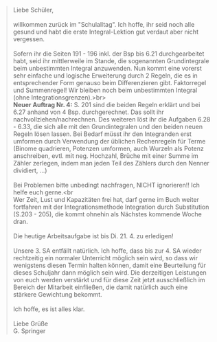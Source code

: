> Liebe Schüler,<br><br>willkommen zurück im "Schulalltag". Ich hoffe, ihr seid noch alle gesund und habt die erste Integral-Lektion gut verdaut aber nicht vergessen.<br><br>Sofern ihr die Seiten 191 - 196 inkl. der Bsp bis 6.21 durchgearbeitet habt, seid ihr mittlerweile im Stande, die sogenannten Grundintegrale beim unbestimmten Integral anzuwenden. Nun kommt eine vorerst sehr einfache und logische Erweiterung durch 2 Regeln, die es in entsprechender Form genauso beim Differenzieren gibt. Faktorregel und Summenregel! Wir bleiben noch beim unbestimmten Integral (ohne Integrationsgrenzen).>br><br>**Neuer Auftrag Nr. 4:** S. 201 sind die beiden Regeln erklärt und bei 6.27 anhand von 4 Bsp. durchgerechnet. Das sollt ihr nachvollziehen/nachrechnen. Des weiteren löst ihr die Aufgaben 6.28 - 6.33, die sich alle mit den Grundintegralen und den beiden neuen Regeln lösen lassen. Bei Bedarf müsst ihr den Integranden erst umformen durch Verwendung der üblichen Rechenregeln für Terme (Binome quadrieren, Potenzen umformen, auch Wurzeln als Potenz anschreiben, evtl. mit neg. Hochzahl, Brüche mit einer Summe im Zähler zerlegen, indem man jeden Teil des Zählers durch den Nenner dividiert, ...)<br><br>Bei Problemen bitte unbedingt nachfragen, NICHT ignorieren!! Ich helfe euch gerne.<br<br>Wer Zeit, Lust und Kapazitäten frei hat, darf gerne im Buch weiter fortfahren mit der Integrationsmethode Integration durch Substitution (S.203 - 205), die kommt ohnehin als Nächstes kommende Woche dran.<br><br>Die heutige Arbeitsaufgabe ist bis Di. 21. 4. zu erledigen!<br><br>Unsere 3. SA entfällt natürlich. Ich hoffe, dass bis zur 4. SA wieder rechtzeitig ein normaler Unterricht möglich sein wird, so dass wir wenigstens diesen Termin halten können, damit eine Beurteilung für dieses Schuljahr dann möglich sein wird. Die derzeitigen Leistungen von euch werden verstärkt und für diese Zeit jetzt ausschließlich im Bereich der Mitarbeit einfließen, die damit natürlich auch eine stärkere Gewichtung bekommt.<br><br>Ich hoffe, es ist alles klar.<br><br>Liebe Grüße<br>G. Springer